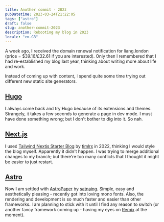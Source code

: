 ```yaml
---
title: Another commit - 2023
pubDatetime: 2023-03-24T21:22:05
tags: ["astro"]
draft: false
slug: another-commit-2023
description: Rebooting my blog in 2023
locale: "en-GB"
---
```


A week ago, I received the domain renewal notification for liang.london (price = $39.16/£32.61 if you are interested). Only then I remembered that I had re-established my blog last year, thinking about writing more about life and work.

Instead of coming up with content, I spend quite some time trying out different new static site generators.

## [Hugo](https://gohugo.io/)

I always come back and try Hugo because of its extensions and themes. Strangely, it takes a few seconds to generate a page in dev mode. I must have done something wrong; but I don't bother to dig into it. So nah.

## [Next.js](https://github.com/timlrx/tailwind-nextjs-starter-blog)

I used [Tailwind Nextjs Starter Blog](https://github.com/timlrx/tailwind-nextjs-starter-blog) by [timlrx](https://github.com/timlrx) in 2022, thinking I would style the blog myself. Apparently it didn't happen. I was trying to merge additional changes to my branch; but there're too many conflicts that I thought it might be easier to just restart.

## [Astro](https://github.com/satnaing/astro-paper)

Now I am settled with [AstroPaper](https://github.com/satnaing/astro-paper) by [satnaing](https://github.com/satnaing). Simple, easy and aesthetically pleasing - recently got into loving mono fonts. Also, the rendering and development is so much faster and easier than other frameworks. I am planning to stick with it until I find any reason to switch (or another fancy framework coming up - having my eyes on [Remix](https://remix.run/) at the moment).
